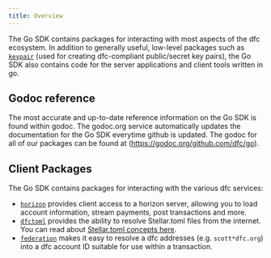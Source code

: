 ```yaml
---
title: Overview
---
```


The Go SDK contains packages for interacting with most aspects of the dfc ecosystem.  In addition to generally useful, low-level packages such as [`keypair`](https://godoc.org/github.com/dfc/go/keypair) (used for creating dfc-compliant public/secret key pairs), the Go SDK also contains code for the server applications and client tools written in go.

## Godoc reference

The most accurate and up-to-date reference information on the Go SDK is found within godoc.  The godoc.org service automatically updates the documentation for the Go SDK everytime github is updated.  The godoc for all of our packages can be found at (https://godoc.org/github.com/dfc/go).

## Client Packages

The Go SDK contains packages for interacting with the various dfc services:

- [`horizon`](https://godoc.org/github.com/dfc/go/clients/horizon) provides client access to a horizon server, allowing you to load account information, stream payments, post transactions and more.
- [`dfctoml`](https://godoc.org/github.com/dfc/go/clients/dfctoml) provides the ability to resolve Stellar.toml files from the internet.  You can read about [Stellar.toml concepts here](../../guides/concepts/dfc-toml.md).
- [`federation`](https://godoc.org/github.com/dfc/go/clients/federation) makes it easy to resolve a dfc addresses (e.g. `scott*dfc.org`) into a dfc account ID suitable for use within a transaction.

